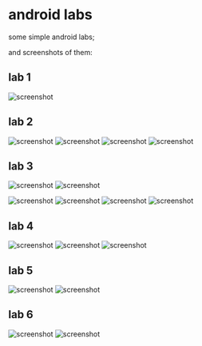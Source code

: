 # android labs

some simple android labs;

and screenshots of them:

## lab 1

![screenshot](./docs/screenshot_1.png)

## lab 2

![screenshot](./docs/screenshot_2_1.png)
![screenshot](./docs/screenshot_2_2.png)
![screenshot](./docs/screenshot_2_3.png)
![screenshot](./docs/screenshot_2_4.png)

## lab 3

![screenshot](./docs/screenshot_3_1_1.png)
![screenshot](./docs/screenshot_3_1_2.png)

![screenshot](./docs/screenshot_3_2_1.png)
![screenshot](./docs/screenshot_3_2_2.png)
![screenshot](./docs/screenshot_3_2_3.png)
![screenshot](./docs/screenshot_3_2_4.png)

## lab 4

![screenshot](./docs/screenshot_4_1.png)
![screenshot](./docs/screenshot_4_2.png)
![screenshot](./docs/screenshot_4_3.png)

## lab 5

![screenshot](./docs/screenshot_5_1.png)
![screenshot](./docs/screenshot_5_2.png)

## lab 6

![screenshot](./docs/screenshot_6_1.png)
![screenshot](./docs/screenshot_6_2.png)